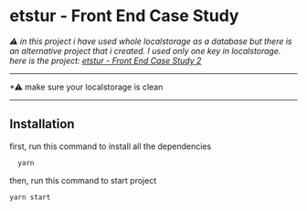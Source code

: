 # etstur -  Front End Case Study

 *⚠ in this project i have used whole localstorage as a database but there is an alternative project that i created. I used only one key in localstorage. here is the project: [etstur -  Front End Case Study 2](https://github.com/fsociety/etstur-Front-End-Case-Study-2)*

--------
 *⚠ make sure your localstorage is clean

--------
## Installation

first, run this command to install all the dependencies

```bash
  yarn
```

then, run this command to start project
```bash
yarn start
```